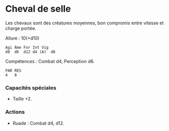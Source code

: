 
# Cheval de selle
Les chevaux sont des créatures moyennes, bon compromis entre vitesse et charge portée.

Allure : 10(+d10)

	Agi	Âme	For	Int	Vig
	d8	d6	d12	d4 (A)	d8

Compétences : Combat d4, Perception d6.

	PAR	RES
	4	8

### Capacités spéciales
- Taille +2.

### Actions
- Ruade : Combat d4, d12.
